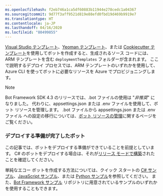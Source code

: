 ```yaml
---
ms.openlocfilehash: f2eb746a1ca5df60883b11944e278cedc1a04367
ms.sourcegitcommit: 9d77f3aff9521d819e88efd0fbd19d469b9919e7
ms.translationtype: HT
ms.contentlocale: ja-JP
ms.lasthandoff: 04/16/2020
ms.locfileid: "80499855"
---
```

[Visual Studio テンプレート](https://docs.microsoft.com/azure/bot-service/dotnet/bot-builder-dotnet-sdk-quickstart?view=azure-bot-service-4.0)、[Yeoman テンプレート](https://docs.microsoft.com/azure/bot-service/javascript/bot-builder-javascript-quickstart?view=azure-bot-service-4.0)、または [Cookiecutter テンプレート](https://docs.microsoft.com/azure/bot-service/python/bot-builder-python-quickstart?view=azure-bot-service-4.0)を使用してボットを作成すると、生成されるソース コードには、ARM テンプレートを含む `deploymentTemplates` フォルダーが含まれます。 ここで説明するデプロイ プロセスでは、ARM テンプレートのいずれかを使用して、Azure CLI を使ってボットに必要なリソースを Azure でプロビジョニングします。

> [!NOTE]
> Bot Framework SDK 4.3 のリリースでは、.bot ファイルの使用は "_非推奨_" になりました。 代わりに、appsettings.json または .env ファイルを使用して、ボット リソースを管理します。 .bot ファイルから appsettings.json または .env ファイル への設定の移行については、[ボット リソースの管理](https://docs.microsoft.com/azure/bot-service/bot-file-basics?view=azure-bot-service-4.0)に関するページをご覧ください。

### <a name="bot-ready-to-deploy"></a>デプロイする準備が完了したボット

この記事では、ボットをデプロイする準備ができていることを前提としています。 C# のボットをデプロイする場合は、それが[リリース モードで構築](https://aka.ms/visualstudio-set-debug-release-configurations)されたことを確認してください。

単純なエコー ボットを作成する方法については、クイック スタートの [C# サンプル](~/dotnet/bot-builder-dotnet-sdk-quickstart.md)、[JavaScript サンプル](~/javascript/bot-builder-javascript-quickstart.md)、または [Python サンプル](~/python/bot-builder-python-quickstart.md)を参照してください。 また、[Bot Framework サンプル](https://github.com/Microsoft/BotBuilder-Samples/blob/master/README.md) リポジトリに用意されているサンプルのいずれかを使用することもできます。
